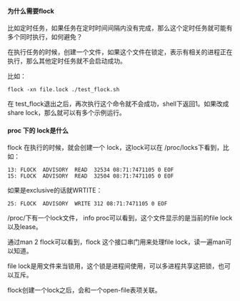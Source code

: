 #### 为什么需要flock

比如定时任务，如果任务在定时时间间隔内没有完成，那么这个定时任务就可能有多个同时执行，如何避免？

在执行任务的时候，创建一个文件，如果这个文件在锁定，表示有相关的进程正在执行，那么其他定时任务就不会启动成功。

比如：
```
flock -xn file.lock ./test_flock.sh
```
在 test_flock退出之后，再次执行这个命令就不会成功，shell下返回1。如果改成share lock，那么就可以有多个示例运行。


#### proc 下的 lock是什么
flock 在执行的时候，就会创建一个 lock，这lock可以在 /proc/locks下看到，比如：
```
13: FLOCK  ADVISORY  READ  32534 08:71:7471105 0 EOF
15: FLOCK  ADVISORY  READ  32504 08:71:7471105 0 EOF
```
如果是exclusive的话就WRTITE：
```
25: FLOCK  ADVISORY  WRITE 312 08:71:7471105 0 EOF
```
/proc/下有一个lock文件， info proc可以看到，这个文件显示的是当前的file lock以及lease。

通过man 2 flock可以看到，flock 这个接口串门用来处理file lock，读一遍man可以知道。

file lock是用文件来当锁用，这个锁是进程间使用，可以多进程共享这把锁，也可以互斥。

flock创建一个lock之后，会和一个open-file表项关联。
